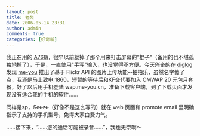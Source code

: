 ```yaml
---
layout: post
title: 老矣
date: 2006-05-14 23:31
author: admin
comments: true
categories: [好奇新]
---
```

我正在用的 <a href="http://phone.younet.com/files/13/13757.html" target="_blank">A768i</a>，很早以前就掉了那个用来打击屏幕的"棍子"（备用的也不堪孤独地掉了），于是，一直使用"手写"输入，也没觉得不方便。今天兴奋的在 <a href="http://www.diglog.com/" target="_blank">diglog</a> 发现 <a href="http://www.me-you.cn/" target="_blank">me-you</a> 推出了基于 Flickr API 的图片上传功能--拍拍乐，虽然名字傻了点，我还是马上致电 1860，短暂的等待后和KF交代要加入 CMWAP 20 元包月套餐，好了以后用手机登陆 wap.me-you.cn，准备下载客户端，到了下载页面才发现没有适合我的手机的软件……

同样是sp，<del>Souzu</del>（好像不是这么写的）就在 web 页面和 promote email 里明确指示了支持的手机型号，免得大家白费力气。

……接下来，“……您的通话可能被录音……”，我也无奈啊～
